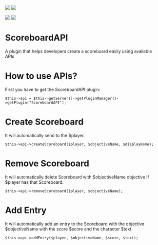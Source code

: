 [![](https://poggit.pmmp.io/shield.state/Scoreboard-API)](https://poggit.pmmp.io/p/Scoreboard-API)
<a href="https://poggit.pmmp.io/p/Scoreboard-API"><img src="https://poggit.pmmp.io/shield.state/Scoreboard-API"></a>

[![](https://poggit.pmmp.io/shield.api/Scoreboard-API)](https://poggit.pmmp.io/p/Scoreboard-API)
<a href="https://poggit.pmmp.io/p/Scoreboard-API"><img src="https://poggit.pmmp.io/shield.api/Scoreboard-API"></a>
# ScoreboardAPI
A plugin that helps developers create a scoreboard easily using available APIs
# How to use APIs?
 First you have to get the ScoreboardAPI plugin:
```
$this->api = $this->getServer()->getPluginManager()->getPlugin("ScoreboardAPI");
```
# Create Scoreboard
It will automatically send to the $player.
```
$this->api->createScoreboard($player, $objectiveName, $displayName);
```
# Remove Scoreboard
It will automatically delete Scoreboard with $objectiveName objective if $player has that Scoreboard.
```
$this->api->removeScoreboard($player, $objectiveName);
```
# Add Entry
It will automatically add an entry to the Scoreboard with the objective $objectiveName with the score $score and the character $text.
```
$this->api->addEntry($player, $objectiveName, $score, $text);
```
